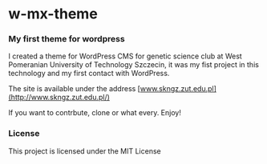 # w-mx-theme

### My first theme for wordpress

I created a theme for WordPress CMS for genetic science club at West Pomeranian University of Technology Szczecin, it was my fist project
in this technology and my first contact with WordPress.

The site is available under the address [www.skngz.zut.edu.pl](http://www.skngz.zut.edu.pl/)

If you want to contrbute, clone or what every. Enjoy!

### License

This project is licensed under the MIT License
